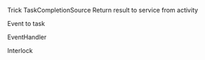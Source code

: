 Trick TaskCompletionSource Return result to service from activity

Event to task

EventHandler

Interlock

